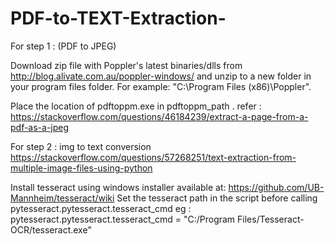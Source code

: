 # PDF-to-TEXT-Extraction-

For step 1 : (PDF to JPEG)

Download zip file with Poppler's latest binaries/dlls from 
http://blog.alivate.com.au/poppler-windows/ and unzip to a new folder in your program files folder. For example: "C:\Program Files (x86)\Poppler".

Place the location of pdftoppm.exe in pdftoppm_path .
refer : https://stackoverflow.com/questions/46184239/extract-a-page-from-a-pdf-as-a-jpeg 


For step 2 : img to text conversion 
https://stackoverflow.com/questions/57268251/text-extraction-from-multiple-image-files-using-python 

Install tesseract using windows installer available at: https://github.com/UB-Mannheim/tesseract/wiki
Set the tesseract path in the script before calling pytesseract.pytesseract.tesseract_cmd 
eg : pytesseract.pytesseract.tesseract_cmd = "C:/Program Files/Tesseract-OCR/tesseract.exe"

